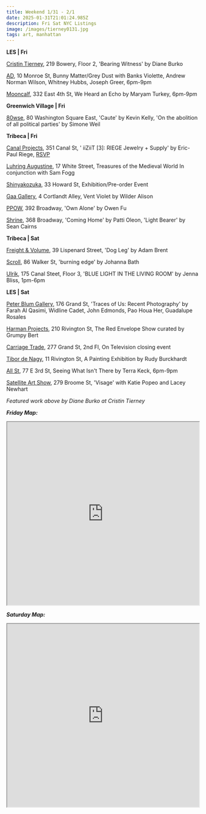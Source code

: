 ```yaml
---
title: Weekend 1/31 - 2/1
date: 2025-01-31T21:01:24.985Z
description: Fri Sat NYC Listings
image: /images/tierney0131.jpg
tags: art, manhattan
---
```

**L﻿ES | Fri**

[Cristin Tierney](https://www.cristintierney.com/exhibitions/98-diane-burko-bearing-witness/press_release_text/), 219 Bowery, Floor 2, 'Bearing Witness' by Diane Burko

[A﻿D](https://www.instagram.com/ad.nyc), 10 Monroe St, Bunny Matter/Grey Dust with Banks Violette, Andrew Norman Wilson, Whitney Hubbs, Joseph Greer, 6pm-9pm

[Mooncalf](https://www.instagram.com/mooncalfnyc), 332 East 4th St, We Heard an Echo by Maryam Turkey, 6pm-9pm

**G﻿reenwich Village | Fri**

[80wse](https://80wse.org/), 80 Washington Square East, 'Caute' by Kevin Kelly, 'On the abolition of all political parties' by Simone Weil

**T﻿ribeca | Fri**

[Canal Projects](https://www.canalprojects.org/iiziit-3-riege-jewelry-supply), 351 Canal St, ' iiZiiT \[3]: RIEGE Jewelry + Supply' by  Eric-Paul Riege, [RSVP ](https://docs.google.com/forms/d/e/1FAIpQLSfZngwXdtWANZCnBqpAwAYgSL9CjUw6Sp1OZ4YtBWS0kRYhHQ/viewform)

[Luhring Augustine](https://www.luhringaugustine.com/exhibitions/treasures-of-the-medieval-world), 17 White Street, Treasures of the Medieval World In conjunction with Sam Fogg

[Shinyakozuka](https://www.instagram.com/shinyakozuka), 33 Howard St, Exhibition/Pre-order Event

[Gaa Gallery](https://www.gaa-gallery.com/), 4 Cortlandt Alley, Vent Violet by Wilder Alison

[P﻿POW](https://www.ppowgallery.com/exhibitions/owen-fu), 392 Broadway, 'Own Alone' by Owen Fu

[Shrine](https://www.shrine.nyc/exhibitions), 368 Broadway, 'Coming Home' by Patti Oleon, 'Light Bearer' by Sean Cairns

**T﻿ribeca | Sat**

[Freight & Volume](http://www.freightandvolume.com/exhibitions/adam-brent), 39 Lispenard Street, 'Dog Leg' by Adam Brent

[Scroll](https://www.instagram.com/scroll.nyc), 86 Walker St, 'burning edge' by Johanna Bath 

[Ulrik](https://ulrik.nyc/), 175 Canal Steet, Floor 3, 'BLUE LIGHT IN THE LIVING ROOM' by Jenna Bliss, 1pm-6pm

**L﻿ES | Sat**

[Peter Blum Gallery](https://www.peterblumgallery.com/exhibitions/traces-of-us-recent-photography), 176 Grand St, 'Traces of Us: Recent Photography' by Farah Al Qasimi, Widline Cadet, John Edmonds, Pao Houa Her, Guadalupe Rosales

[Harman Projects](https://www.harmanprojects.com/exhibitions/80-red-envelope-show-2025/), 210 Rivington St, The Red Envelope Show curated by Grumpy Bert

[Carriage Trade](https://carriagetrade.org/), 277 Grand St, 2nd Fl, On Television closing event

[Tibor de Nagy](https://www.tibordenagy.com/), 11 Rivington St, A Painting Exhibition by Rudy Burckhardt

[All St](https://allstnyc.com/), 77 E 3rd St, Seeing What Isn't There by Terra Keck, 6pm-9pm

[S﻿atellite Art Show](https://www.instagram.com/satelliteartshow), 279 Broome St, 'Visage' with Katie Popeo and Lacey Newhart

*F﻿eatured work above by Diane Burko at Cristin Tierney*

***F﻿riday Map:***

<iframe src="https://www.google.com/maps/d/u/1/embed?mid=1aK0rRdOgbTwcBiPFcL_KyCJWc8ODCk0&ehbc=2E312F" width="100%" height="480"></iframe>

***S﻿aturday Map:***

<iframe src="https://www.google.com/maps/d/u/1/embed?mid=1_msnf5sHMxGLZimYzF9AOIYMuA10b2U&ehbc=2E312F" width="100%" height="480"></iframe>